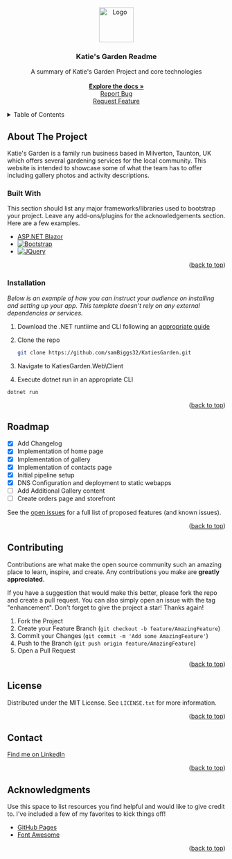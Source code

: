 <a name="readme-top"></a>

<!-- PROJECT LOGO -->
<br />
<div align="center">
  <a href="https://github.com/othneildrew/Best-README-Template">
    <img src="\Images\Katies-Garden.gif" alt="Logo" width="80" height="80">
  </a>

  <h3 align="center">Katie's Garden Readme</h3>

  <p align="center">
    A summary of Katie's Garden Project and core technologies
    <br />
    <br />
    <a href="https://github.com/samBiggs32/KatiesGarden"><strong>Explore the docs »</strong></a>    
    <br />    
    <a href="https://github.com/samBiggs32/KatiesGarden/issues">Report Bug</a>
    <br />
    <a href="https://github.com/samBiggs32/KatiesGarden/issues">Request Feature</a>
  </p>
</div>

<!-- TABLE OF CONTENTS -->
<details>
  <summary>Table of Contents</summary>
  <ol>
    <li>
      <a href="#about-the-project">About The Project</a>
      <ul>
        <li><a href="#built-with">Built With</a></li>
      </ul>
    </li>
    <li>
      <a href="#getting-started">Getting Started</a>
      <ul>
        <li><a href="#prerequisites">Prerequisites</a></li>
        <li><a href="#installation">Installation</a></li>
      </ul>
    </li>
    <li><a href="#usage">Usage</a></li>
    <li><a href="#roadmap">Roadmap</a></li>
    <li><a href="#contributing">Contributing</a></li>
    <li><a href="#license">License</a></li>
    <li><a href="#contact">Contact</a></li>
    <li><a href="#acknowledgments">Acknowledgments</a></li>
  </ol>
</details>



<!-- ABOUT THE PROJECT -->
## About The Project

Katie's Garden is a family run business based in Milverton, Taunton, UK which offers several gardening services for the local community. This website is intended to showcase some of what the team has to offer including gallery photos and activity descriptions.

### Built With

This section should list any major frameworks/libraries used to bootstrap your project. Leave any add-ons/plugins for the acknowledgements section. Here are a few examples.

* [ASP.NET Blazor][Blazor-url]
* [![Bootstrap][Bootstrap.com]][Bootstrap-url]
* [![JQuery][JQuery.com]][JQuery-url]

<p align="right">(<a href="#readme-top">back to top</a>)</p>

### Installation

_Below is an example of how you can instruct your audience on installing and setting up your app. This template doesn't rely on any external dependencies or services._

1. Download the .NET runtiime and CLI following an [appropriate guide](https://learn.microsoft.com/en-us/dotnet/core/install)
2. Clone the repo
   ```sh
   git clone https://github.com/samBiggs32/KatiesGarden.git
   ```
2. Navigate to KatiesGarden.Web\Client

3. Execute dotnet run in an appropriate CLI

```cli
dotnet run
```

<p align="right">(<a href="#readme-top">back to top</a>)</p>

<!-- USAGE EXAMPLES -->

<!-- ROADMAP -->
## Roadmap

- [x] Add Changelog
- [x] Implementation of home page
- [x] Implementation of gallery
- [x] Implementation of contacts page
- [x] Initial pipeline setup
- [x] DNS Configuration and deployment to static webapps
- [ ] Add Additional Gallery content
- [ ] Create orders page and storefront

See the [open issues]([https://github.com/samBiggs32/KatiesGarden/issues) for a full list of proposed features (and known issues).

<p align="right">(<a href="#readme-top">back to top</a>)</p>

<!-- CONTRIBUTING -->
## Contributing

Contributions are what make the open source community such an amazing place to learn, inspire, and create. Any contributions you make are **greatly appreciated**.

If you have a suggestion that would make this better, please fork the repo and create a pull request. You can also simply open an issue with the tag "enhancement".
Don't forget to give the project a star! Thanks again!

1. Fork the Project
2. Create your Feature Branch (`git checkout -b feature/AmazingFeature`)
3. Commit your Changes (`git commit -m 'Add some AmazingFeature'`)
4. Push to the Branch (`git push origin feature/AmazingFeature`)
5. Open a Pull Request

<p align="right">(<a href="#readme-top">back to top</a>)</p>

<!-- LICENSE -->
## License

Distributed under the MIT License. See `LICENSE.txt` for more information.

<p align="right">(<a href="#readme-top">back to top</a>)</p>

<!-- CONTACT -->
## Contact
[Find me on LinkedIn](https://www.linkedin.com/in/sambiggs32/)

<p align="right">(<a href="#readme-top">back to top</a>)</p>

<!-- ACKNOWLEDGMENTS -->
## Acknowledgments

Use this space to list resources you find helpful and would like to give credit to. I've included a few of my favorites to kick things off!

* [GitHub Pages](https://pages.github.com)
* [Font Awesome](https://fontawesome.com)

<p align="right">(<a href="#readme-top">back to top</a>)</p>

<!-- MARKDOWN LINKS & IMAGES -->
<!-- https://www.markdownguide.org/basic-syntax/#reference-style-links -->
[issues-url]: https://github.com/othneildrew/Best-README-Template/issues
[license-url]: https://github.com/othneildrew/Best-README-Template/blob/master/LICENSE.txt
[linkedin-shield]: https://img.shields.io/badge/-LinkedIn-black.svg?style=for-the-badge&logo=linkedin&colorB=555
[linkedin-url]: https://www.linkedin.com/in/sambiggs32/
[Bootstrap.com]: https://img.shields.io/badge/Bootstrap-563D7C?style=for-the-badge&logo=bootstrap&logoColor=white
[Bootstrap-url]: https://getbootstrap.com
[JQuery.com]: https://img.shields.io/badge/jQuery-0769AD?style=for-the-badge&logo=jquery&logoColor=white
[JQuery-url]: https://jquery.com 
[Blazor-url]: https://dotnet.microsoft.com/en-us/apps/aspnet/web-apps/blazor
